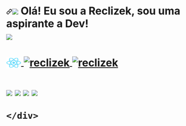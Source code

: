 ## 
<h1 dir="auto"><a id="user-content--hi-im-braydon-wang" class="anchor" aria-hidden="true" href="#-hi-im-braydon-wang"><svg class="octicon octicon-link" viewBox="0 0 16 16" version="1.1" width="16" height="16" aria-hidden="true"><path fill-rule="evenodd" d="M7.775 3.275a.75.75 0 001.06 1.06l1.25-1.25a2 2 0 112.83 2.83l-2.5 2.5a2 2 0 01-2.83 0 .75.75 0 00-1.06 1.06 3.5 3.5 0 004.95 0l2.5-2.5a3.5 3.5 0 00-4.95-4.95l-1.25 1.25zm-4.69 9.64a2 2 0 010-2.83l2.5-2.5a2 2 0 012.83 0 .75.75 0 001.06-1.06 3.5 3.5 0 00-4.95 0l-2.5 2.5a3.5 3.5 0 004.95 4.95l1.25-1.25a.75.75 0 00-1.06-1.06l-1.25 1.25a2 2 0 01-2.83 0z"></path></svg></a><a target="_blank" rel="noopener noreferrer" href="https://raw.githubusercontent.com/braydonwang/braydonwang/main/wave.gif"><img src="https://raw.githubusercontent.com/braydonwang/braydonwang/main/wave.gif" width="30px" style="max-width: 100%;"></a> Olá! Eu sou a Reclizek, sou uma aspirante a Dev! 


<div >
  <a href="https://github.com/Reclizek">
  <img height="180em" src="https://github-readme-stats.vercel.app/api?username=Reclizek&show_icons=true&theme=tokyonight&include_all_commits=true&count_private=true"/>
         
</div>
  <div style="display: inline_block"><br>
    <img align="center" alt="reclizek" height="30" width="40" src="https://raw.githubusercontent.com/devicons/devicon/master/icons/react/react-original.svg">
  <img align="center" alt="reclizek" height="40" width="40"  src="https://cdn.jsdelivr.net/gh/devicons/devicon/icons/linux/linux-original.svg" />
  <img align="center" alt="reclizek" height="30" width="40" src="https://cdn.jsdelivr.net/gh/devicons/devicon/icons/php/php-plain.svg" />
   </div>
  
  ###

  <div> 

  <a href="https://www.instagram.com/reclizek/" target="_blank"><img src="https://img.shields.io/badge/-Instagram-%23E4405F?style=for-the-badge&logo=instagram&logoColor=white" target="_blank"></a>
 	<a href="https://www.instagram.com/reclizek/" target="_blank"><img src="https://img.shields.io/badge/Twitch-9146FF?style=for-the-badge&logo=twitch&logoColor=white" target="_blank"></a>
  <a href = "mailto:reclizek@gmail.com"><img src="https://img.shields.io/badge/-Gmail-%23333?style=for-the-badge&logo=gmail&logoColor=white" target="_blank"></a>
  <a href="https://www.linkedin.com/in/reclizek/" target="_blank"><img src="https://img.shields.io/badge/-LinkedIn-%230077B5?style=for-the-badge&logo=linkedin&logoColor=white" target="_blank"></a> 
    
    </div>
    

